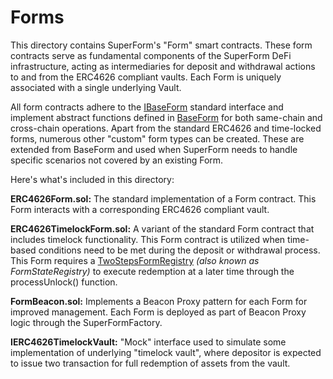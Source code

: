 # Forms

This directory contains SuperForm's "Form" smart contracts. These form contracts serve as fundamental components of the SuperForm DeFi infrastructure, acting as intermediaries for deposit and withdrawal actions to and from the ERC4626 compliant vaults. Each Form is uniquely associated with a single underlying Vault.

All form contracts adhere to the [IBaseForm](../interfaces/IBaseForm.sol) standard interface and implement abstract functions defined in [BaseForm](../BaseForm.sol) for both same-chain and cross-chain operations. Apart from the standard ERC4626 and time-locked forms, numerous other "custom" form types can be created. These are extended from BaseForm and used when SuperForm needs to handle specific scenarios not covered by an existing Form.

Here's what's included in this directory:

**ERC4626Form.sol:** The standard implementation of a Form contract. This Form interacts with a corresponding ERC4626 compliant vault.

**ERC4626TimelockForm.sol:** A variant of the standard Form contract that includes timelock functionality. This Form contract is utilized when time-based conditions need to be met during the deposit or withdrawal process. This Form requires a [TwoStepsFormRegistry](../crosschain-data/TwoStepsFormStateRegistry.sol) _(also known as FormStateRegistry)_ to execute redemption at a later time through the processUnlock() function.

**FormBeacon.sol:** Implements a Beacon Proxy pattern for each Form for improved management. Each Form is deployed as part of Beacon Proxy logic through the SuperFormFactory.

**IERC4626TimelockVault:** "Mock" interface used to simulate some implementation of underlying "timelock vault", where depositor is expected to issue two transaction for full redemption of assets from the vault.
